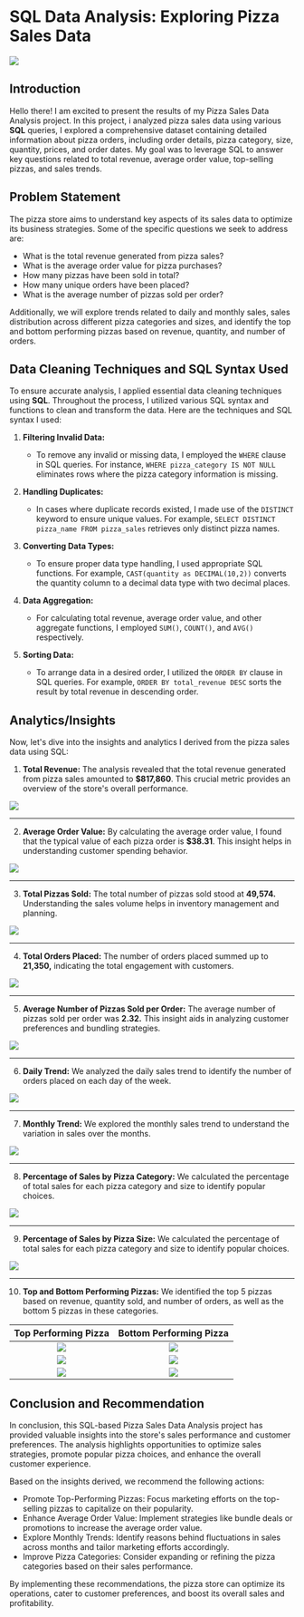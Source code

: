 # SQL Data Analysis: Exploring Pizza Sales Data

![](/Image%20Folder/pizza_intro.png)

## Introduction

Hello there! I am excited to present the results of my Pizza Sales Data Analysis project. In this project, i analyzed pizza sales data using various **SQL** queries, I explored a comprehensive dataset containing detailed information about pizza orders, including order details, pizza category, size, quantity, prices, and order dates. My goal was to leverage SQL to answer key questions related to total revenue, average order value, top-selling pizzas, and sales trends.

## Problem Statement
The pizza store aims to understand key aspects of its sales data to optimize its business strategies. Some of the specific questions we seek to address are:

- What is the total revenue generated from pizza sales?
- What is the average order value for pizza purchases?
- How many pizzas have been sold in total?
- How many unique orders have been placed?
- What is the average number of pizzas sold per order?

Additionally, we will explore trends related to daily and monthly sales, sales distribution across different pizza categories and sizes, and identify the top and bottom performing pizzas based on revenue, quantity, and number of orders.

## Data Cleaning Techniques and SQL Syntax Used

To ensure accurate analysis, I applied essential data cleaning techniques using **SQL**. Throughout the process, I utilized various SQL syntax and functions to clean and transform the data. Here are the techniques and SQL syntax I used:

1. **Filtering Invalid Data:**
   - To remove any invalid or missing data, I employed the `WHERE` clause in SQL queries. For instance, `WHERE pizza_category IS NOT NULL` eliminates rows where the pizza category information is missing.

2. **Handling Duplicates:**
   - In cases where duplicate records existed, I made use of the `DISTINCT` keyword to ensure unique values. For example, `SELECT DISTINCT pizza_name FROM pizza_sales` retrieves only distinct pizza names.

3. **Converting Data Types:**
   - To ensure proper data type handling, I used appropriate SQL functions. For example, `CAST(quantity as DECIMAL(10,2))` converts the quantity column to a decimal data type with two decimal places.

4. **Data Aggregation:**
   - For calculating total revenue, average order value, and other aggregate functions, I employed `SUM()`, `COUNT()`, and `AVG()` respectively.

5. **Sorting Data:**
   - To arrange data in a desired order, I utilized the `ORDER BY` clause in SQL queries. For example, `ORDER BY total_revenue DESC` sorts the result by total revenue in descending order.

## Analytics/Insights

Now, let's dive into the insights and analytics I derived from the pizza sales data using SQL:

1. **Total Revenue:** The analysis revealed that the total revenue generated from pizza sales amounted to **$817,860**. This crucial metric provides an overview of the store's overall performance.

![](/Image%20Folder/total_revenue.JPG)

---

2. **Average Order Value:** By calculating the average order value, I found that the typical value of each pizza order is **$38.31**. This insight helps in understanding customer spending behavior.

![](/Image%20Folder/avg_order_value.JPG)

---

3. **Total Pizzas Sold:** The total number of pizzas sold stood at **49,574.** Understanding the sales volume helps in inventory management and planning.

![](/Image%20Folder/total_pizza_sold.JPG)

---

4. **Total Orders Placed:** The number of orders placed summed up to **21,350,** indicating the total engagement with customers.

![](/Image%20Folder/total_orders_placed.JPG)

---

5. **Average Number of Pizzas Sold per Order:** The average number of pizzas sold per order was **2.32.** This insight aids in analyzing customer preferences and bundling strategies.

![](/Image%20Folder/avg_pizza_per_order.JPG)

---

6. **Daily Trend:** We analyzed the daily sales trend to identify the number of orders placed on each day of the week.

![](/Image%20Folder/daily_trend.JPG)

---
7. **Monthly Trend:** We explored the monthly sales trend to understand the variation in sales over the months.

![](/Image%20Folder/monthly_trend.JPG)

---
8. **Percentage of Sales by Pizza Category:** We calculated the percentage of total sales for each pizza category and size to identify popular choices.

![](/Image%20Folder/percentage_sales_by_category.JPG)

---
9. **Percentage of Sales by Pizza Size:** We calculated the percentage of total sales for each pizza category and size to identify popular choices.

![](/Image%20Folder/percentage_sales_by_size.JPG)

---
10. **Top and Bottom Performing Pizzas:** We identified the top 5 pizzas based on revenue, quantity sold, and number of orders, as well as the bottom 5 pizzas in these categories.

Top Performing Pizza            |  Bottom Performing Pizza 
:------------------------------:|:--------------------:
![](/Image%20Folder/top_5_pizza_by_order.JPG)   |  ![](/Image%20Folder/bottom_5_pizza_by_order.JPG)
![](/Image%20Folder/top_5_pizza_by_quantity.JPG)   |  ![](/Image%20Folder/bottom_5_pizza_by_quantity.JPG)
![](/Image%20Folder/top_5_pizza_by_revenue.JPG)   |  ![](/Image%20Folder/bottom_5_pizza_by_revenue.JPG)
   
## Conclusion and Recommendation

In conclusion, this SQL-based Pizza Sales Data Analysis project has provided valuable insights into the store's sales performance and customer preferences. The analysis highlights opportunities to optimize sales strategies, promote popular pizza choices, and enhance the overall customer experience.

Based on the insights derived, we recommend the following actions:

- Promote Top-Performing Pizzas: Focus marketing efforts on the top-selling pizzas to capitalize on their popularity.
- Enhance Average Order Value: Implement strategies like bundle deals or promotions to increase the average order value.
- Explore Monthly Trends: Identify reasons behind fluctuations in sales across months and tailor marketing efforts accordingly.
- Improve Pizza Categories: Consider expanding or refining the pizza categories based on their sales performance.

By implementing these recommendations, the pizza store can optimize its operations, cater to customer preferences, and boost its overall sales and profitability.
